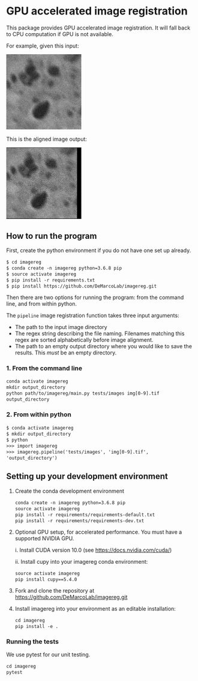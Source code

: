 # GPU accelerated image registration

This package provides GPU accelerated image registration. It will fall back to CPU computation if GPU is not available.

For example, given this input:

<img src="docs/animations/original_images.gif" width="200">

This is the aligned image output:

<img src="docs/animations/output_images.gif" width="200">


## How to run the program
First, create the python environment if you do not have one set up already.
```
$ cd imagereg
$ conda create -n imagereg python=3.6.8 pip
$ source activate imagereg
$ pip install -r requirements.txt
$ pip install https://github.com/DeMarcoLab/imagereg.git
```


Then there are two options for running the program: from the command line, and from within python.

The `pipeline` image registration function takes three input arguments:
* The path to the input image directory
* The regex string describing the file naming. Filenames matching this regex are sorted alphabetically before image alignment.
* The path to an empty output directory where you would like to save the results. This *must* be an empty directory.

### 1. From the command line
```
conda activate imagereg
mkdir output_directory
python path/to/imagereg/main.py tests/images img[0-9].tif output_directory
```

### 2. From within python

```
$ conda activate imagereg
$ mkdir output_directory
$ python
>>> import imagereg
>>> imagereg.pipeline('tests/images', 'img[0-9].tif', 'output_directory')
```

## Setting up your development environment

1. Create the conda development environment

    ```
    conda create -n imagereg python=3.6.8 pip
    source activate imagereg
    pip install -r requirements/requirements-default.txt
    pip install -r requirements/requirements-dev.txt
    ```

2. Optional GPU setup, for accelerated performance. You must have a supported NVIDIA GPU.

    i. Install CUDA version 10.0 (see <https://docs.nvidia.com/cuda/>)
    
    ii. Install cupy into your imagereg conda environment:
    ```
    source activate imagereg
    pip install cupy==5.4.0
    ```

3. Fork and clone the repository at https://github.com/DeMarcoLab/imagereg.git

4. Install imagereg into your environment as an editable installation:
    ```
    cd imagereg
    pip install -e .
    ```

### Running the tests

We use pytest for our unit testing.

```
cd imagereg
pytest
```
